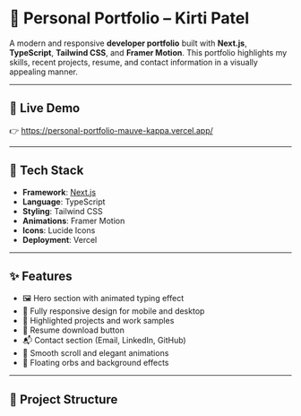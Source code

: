# 💼 Personal Portfolio – Kirti Patel

A modern and responsive **developer portfolio** built with **Next.js**, **TypeScript**, **Tailwind CSS**, and **Framer Motion**. This portfolio highlights my skills, recent projects, resume, and contact information in a visually appealing manner.

---

## 🔗 Live Demo

👉 https://personal-portfolio-mauve-kappa.vercel.app/

---

## 🚀 Tech Stack

- **Framework**: [Next.js](https://nextjs.org/)
- **Language**: TypeScript
- **Styling**: Tailwind CSS
- **Animations**: Framer Motion
- **Icons**: Lucide Icons
- **Deployment**: Vercel

---

## ✨ Features

- 🖼️ Hero section with animated typing effect
- 📱 Fully responsive design for mobile and desktop
- 🎯 Highlighted projects and work samples
- 📄 Resume download button
- 📬 Contact section (Email, LinkedIn, GitHub)
- 🎨 Smooth scroll and elegant animations
- 🌈 Floating orbs and background effects

---

## 📁 Project Structure

